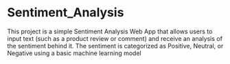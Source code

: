 # Sentiment_Analysis
This project is a simple Sentiment Analysis Web App that allows users to input text (such as a product review or comment) and receive an analysis of the sentiment behind it. The sentiment is categorized as Positive, Neutral, or Negative using a basic machine learning model
